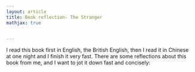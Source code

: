 ```yaml
---
layout: article
title: Book reflection- The Stranger
mathjax: true


---
```

I read this book first in English, the British English, then I read it in Chinese at one night and I finish it very fast. 
There are some reflections about this book from me, and I want to jot it down fast and concisely:
